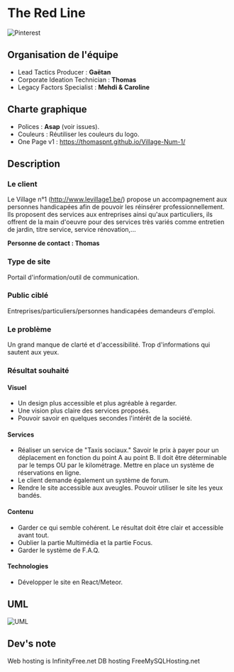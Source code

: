 # The Red Line
![Pinterest](https://i.imgur.com/S7hvUQQ.png "The Red Line")
## Organisation de l'équipe
- Lead Tactics Producer : **Gaëtan**
- Corporate Ideation Technician : **Thomas**
- Legacy Factors Specialist : **Mehdi & Caroline**
## Charte graphique
- Polices : **Asap** (voir issues).
- Couleurs : Réutiliser les couleurs du logo.
- One Page v1 : https://thomaspnt.github.io/Village-Num-1/
## Description
### Le client
Le Village n°1 (http://www.levillage1.be/) propose un accompagnement aux personnes handicapées afin de pouvoir les réinsérer professionnellement. Ils proposent des services aux entreprises ainsi qu'aux particuliers, ils offrent de la main d'oeuvre pour des services très variés comme entretien de jardin, titre service, service rénovation,...

**Personne de contact : Thomas**
### Type de site
Portail d'information/outil de communication.
### Public ciblé
Entreprises/particuliers/personnes handicapées demandeurs d'emploi.
### Le problème
Un grand manque de clarté et d'accessibilité. Trop d'informations qui sautent aux yeux.
### Résultat souhaité
#### Visuel
- Un design plus accessible et plus agréable à regarder.
- Une vision plus claire des services proposés.
- Pouvoir savoir en quelques secondes l'intérêt de la société.
#### Services
- Réaliser un service de "Taxis sociaux." Savoir le prix à payer pour un déplacement en fonction du point A au point B. Il doit être déterminable par le temps OU par le kilométrage. Mettre en place un système de réservations en ligne.
- Le client demande également un système de forum.
- Rendre le site accessible aux aveugles. Pouvoir utiliser le site les yeux bandés.
#### Contenu
- Garder ce qui semble cohérent. Le résultat doit être clair et accessible avant tout.
- Oublier la partie Multimédia et la partie Focus.
- Garder le système de F.A.Q.
#### Technologies
- Développer le site en React/Meteor.
## UML
![UML](https://contattafiles.s3-us-west-1.amazonaws.com/tnt14094/Xeij2dbt2EiGf72/filrouge.png "UML")
## Dev's note
Web hosting is InfinityFree.net
DB hosting FreeMySQLHosting.net
